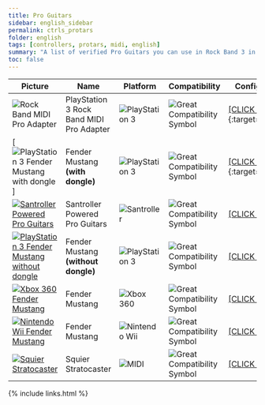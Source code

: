 ```yaml
---
title: Pro Guitars
sidebar: english_sidebar
permalink: ctrls_protars
folder: english
tags: [controllers, protars, midi, english]
summary: "A list of verified Pro Guitars you can use in Rock Band 3 in RPCS3."
toc: false
---
```


| Picture | Name | Platform | Compatibility | Configuration |
|---------|------|----------|---------------|---------------|
|![Rock Band MIDI Pro Adapter](https://rb3pc.milohax.org/images/instruments/list/drmmpaps3.png)  | PlayStation 3 Rock Band MIDI Pro Adapter | ![PlayStation 3](https://rb3pc.milohax.org/images/instruments/plat/ps3.png) | ![Great Compatibility Symbol](https://rb3pc.milohax.org/images/instruments/compat/great.png) |[[CLICK HERE]](https://rb3pc.milohax.org/adv_passthrough){:target="_blank"} |
|[![PlayStation 3 Fender Mustang with dongle](https://rb3pc.milohax.org/images/instruments/list/promust.png)] | Fender Mustang **(with dongle)** | ![PlayStation 3](https://rb3pc.milohax.org/images/instruments/plat/ps3.png) | ![Great Compatibility Symbol](https://rb3pc.milohax.org/images/instruments/compat/great.png) |[[CLICK HERE]](https://rb3pc.milohax.org/adv_passthrough){:target="_blank"} |
|[![Santroller Powered Pro Guitars](https://rb3pc.milohax.org/images/instruments/list/prosang.png)](https://rb3pc.milohax.org/ctrls_modprotar_san "Santroller Powered Pro Guitars") | Santroller Powered Pro Guitars | ![Santroller](https://rb3pc.milohax.org/images/instruments/plat/santroller.png) | ![Great Compatibility Symbol](https://rb3pc.milohax.org/images/instruments/compat/great.png) |[[CLICK HERE]](https://rb3pc.milohax.org/ctrls_modprotar_san) |
|[![PlayStation 3 Fender Mustang without dongle](https://rb3pc.milohax.org/images/instruments/list/promust.png)](https://rb3pc.milohax.org/ctrls_protar_ps3 "Fender Mustang") | Fender Mustang **(without dongle)** | ![PlayStation 3](https://rb3pc.milohax.org/images/instruments/plat/ps3.png) | ![Great Compatibility Symbol](https://rb3pc.milohax.org/images/instruments/compat/great.png) |[[CLICK HERE]](https://rb3pc.milohax.org/ctrls_protar_ps3) |
|[![Xbox 360 Fender Mustang](https://rb3pc.milohax.org/images/instruments/list/promust.png)](https://rb3pc.milohax.org/ctrls_protar_360 "Fender Mustang") | Fender Mustang | ![Xbox 360](https://rb3pc.milohax.org/images/instruments/plat/360.png) | ![Great Compatibility Symbol](https://rb3pc.milohax.org/images/instruments/compat/great.png) |[[CLICK HERE]](https://rb3pc.milohax.org/ctrls_protar_360) |
|[![Nintendo Wii Fender Mustang](https://rb3pc.milohax.org/images/instruments/list/promust.png)](https://rb3pc.milohax.org/ctrls_protar_wii "Fender Mustang") | Fender Mustang | ![Nintendo Wii](https://rb3pc.milohax.org/images/instruments/plat/wii.png) | ![Great Compatibility Symbol](https://rb3pc.milohax.org/images/instruments/compat/great.png) |[[CLICK HERE]](https://rb3pc.milohax.org/ctrls_protar_wii) |
|[![Squier Stratocaster](https://rb3pc.milohax.org/images/instruments/list/prostrat.png)](https://rb3pc.milohax.org/ctrls_protar_midi "Squier Stratocaster") | Squier Stratocaster | ![MIDI](https://rb3pc.milohax.org/images/instruments/plat/midi.png) | ![Great Compatibility Symbol](https://rb3pc.milohax.org/images/instruments/compat/great.png) |[[CLICK HERE]](https://rb3pc.milohax.org/ctrls_protar_midi) |

{% include links.html %}